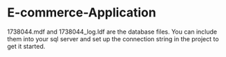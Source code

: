 # E-commerce-Application

1738044.mdf and 1738044_log.ldf are the database files. You can include them into your sql server and set up the connection string in the project to get it started. 
